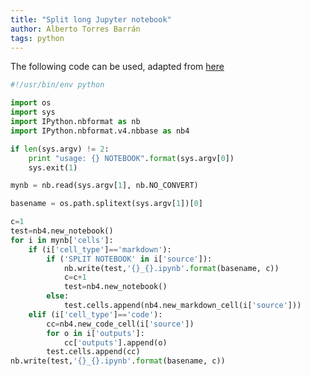 ```yaml
---
title: "Split long Jupyter notebook"
author: Alberto Torres Barrán
tags: python
---
```


The following code can be used, adapted from [here](https://blog.ouseful.info/2015/12/03/some-jupyter-notebook-nbconvert-housekeeping-hints/)

```python
#!/usr/bin/env python

import os
import sys
import IPython.nbformat as nb
import IPython.nbformat.v4.nbbase as nb4

if len(sys.argv) != 2:
    print "usage: {} NOTEBOOK".format(sys.argv[0])
    sys.exit(1)

mynb = nb.read(sys.argv[1], nb.NO_CONVERT)

basename = os.path.splitext(sys.argv[1])[0]

c=1
test=nb4.new_notebook()
for i in mynb['cells']:
    if (i['cell_type']=='markdown'):
        if ('SPLIT NOTEBOOK' in i['source']):
            nb.write(test,'{}_{}.ipynb'.format(basename, c))
            c=c+1
            test=nb4.new_notebook()
        else:
            test.cells.append(nb4.new_markdown_cell(i['source']))
    elif (i['cell_type']=='code'):
        cc=nb4.new_code_cell(i['source'])
        for o in i['outputs']:
            cc['outputs'].append(o)
        test.cells.append(cc)
nb.write(test,'{}_{}.ipynb'.format(basename, c))
```

